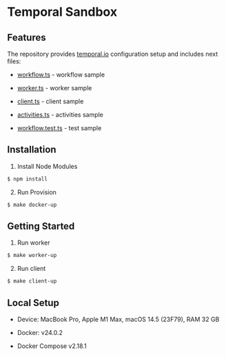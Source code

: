 # Temporal Sandbox

## Features

The repository provides [temporal.io](https://github.com/temporalio/temporal) configuration setup and includes next files:

* [workflow.ts](src/workflow.ts) - workflow sample

* [worker.ts](src/worker.ts) - worker sample

* [client.ts](src/client.ts) - client sample

* [activities.ts](src/activities.ts) - activities sample

* [workflow.test.ts](src/__tests__/workflow.test.ts) - test sample

## Installation

1. Install Node Modules

```bash
$ npm install
```

2. Run Provision

```bash
$ make docker-up
```

## Getting Started

1. Run worker

```bash
$ make worker-up
```

2. Run client

```bash
$ make client-up
```

## Local Setup

* Device: MacBook Pro, Apple M1 Max, macOS 14.5 (23F79), RAM 32 GB

* Docker: v24.0.2

* Docker Compose v2.18.1